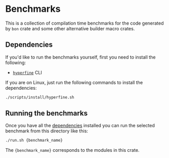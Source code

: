 # Benchmarks

This is a collection of compilation time benchmarks for the code generated by `bon` crate and some other alternative builder macro crates.

## Dependencies

If you'd like to run the benchmarks yourself, first you need to install the following:

-   [`hyperfine`](https://github.com/sharkdp/hyperfine) CLI

If you are on Linux, just run the following commands to install the dependencies:

```bash
./scripts/install/hyperfine.sh
```

## Running the benchmarks

Once you have all the [dependencies](#dependencies) installed you can run the selected benchmark from this directory like this:

```bash
./run.sh {benchmark_name}
```

The `{benchmark_name}` corresponds to the modules in this crate.
